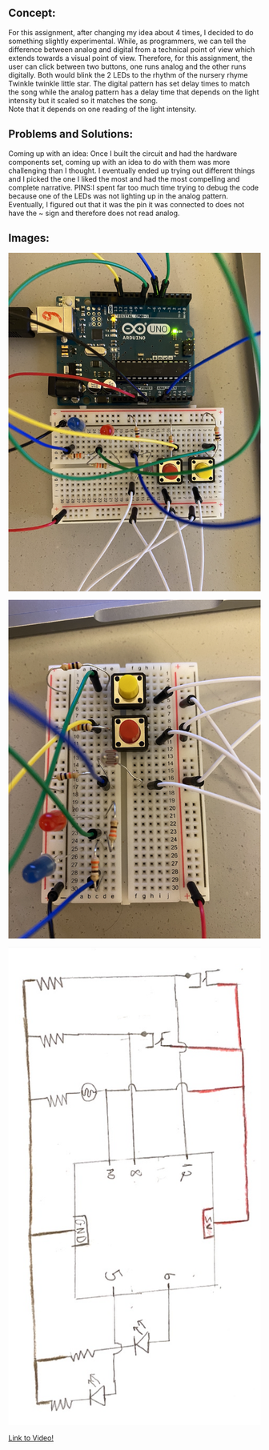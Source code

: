 ## Concept: 
For this assignment, after changing my idea about 4 times, I decided to do something slightly experimental. While, as programmers, we can tell the difference between analog and digital from a technical point of view which extends towards a visual point of view. Therefore, for this assignment, the user can click between two buttons, one runs analog and the other runs digitally. Both would blink the 2 LEDs to the rhythm of the nursery rhyme Twinkle twinkle little star. The digital pattern has set delay times to match the song while the analog pattern has a delay time that depends on the light intensity but it scaled so it matches the song.</br> 
Note that it depends on one reading of the light intensity.

## Problems and Solutions: 
Coming up with an idea: Once I built the circuit and had the hardware components set, coming up with an idea to do with them was more challenging than I thought. I eventually ended up trying out different things and I picked the one I liked the most and had the most compelling and complete narrative.
PINS:I spent far too much time trying to debug the code because one of the LEDs was not lighting up in the analog pattern. Eventually, I figured out that it was the pin it was connected to does not have the ~ sign and therefore does not read analog. 

## Images:
![](https://github.com/LiyanIbrahim/intro-to-IM/blob/master/November10/Screen%20Shot%202020-11-08%20at%201.24.58%20PM.png)

![](https://github.com/LiyanIbrahim/intro-to-IM/blob/master/November10/Screen%20Shot%202020-11-08%20at%201.25.18%20PM.png)

![](https://github.com/LiyanIbrahim/intro-to-IM/blob/master/November10/Screen%20Shot%202020-11-08%20at%201.25.34%20PM.png)

[Link to Video!](https://drive.google.com/drive/u/0/folders/1T540U85q89mYA65VK5eAWJeVwl3MgEfT)
